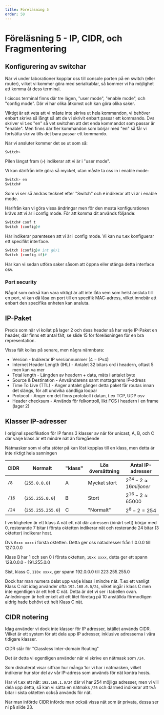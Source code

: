 ```yaml
---
title: Föreläsning 5
order: 50
---
```


# Föreläsning 5 - IP, CIDR, och Fragmentering

## Konfigurering av switchar

När vi under laborationer kopplar oss till console porten på en switch (eller router), vilket vi kommer göra med serialkablar, så kommer vi ha möjlighet att komma åt dess terminal.

I ciscos terminal finns där tre lägen, "user mode", "enable mode", och "config mode". Där vi har olika åtkomst och kan göra olika saker.

Viktigt är att veta att vi måste inte skriva ut hela kommandon, vi behöver enbart skriva så långt så att de vi skrivit enbart passar ett kommando. Dvs skriver vi t.ex "en" så vet switchen att det enda kommandot som passar är "enable". Men finns där fler kommandon som börjar med "en" så får vi fortsätta skriva tills det bara passar ett kommando.

När vi ansluter kommer det se ut som så:

```sh
Switch>
```

Pilen längst fram (`>`) indikerar att vi är i "user mode".

Vi kan därifrån inte göra så mycket, utan måste ta oss in i enable mode:

```sh
Switch> en
Switch#
```

Som vi ser så ändras tecknet efter "Switch" och `#` indikerar att vi är i enable mode.

Härifrån kan vi göra vissa ändringar men för den mesta konfigurationen krävs att vi är i config mode. För att komma dit används följande:

```sh
Switch# conf t
Switch (config)#
```

Här indikerar parentesen att vi är i config mode. Vi kan nu t.ex konfiguerar ett specifikt interface.

```sh
Switch (config)# int g0/1
Switch (config-if)#
```

Här kan vi sedan utföra saker såsom att öppna eller stänga detta interface osv.

### Port security

Något som också kan vara viktigt är att inte låta vem som helst ansluta till en port, vi kan då låsa en port till en specifik MAC-adress, vilket innebär att enbart den specifika enheten kan ansluta.

## IP-Paket

Precis som när vi kollat på lager 2 och dess header så har varje IP-Paket en header, där finns ett antal fält, se slide 15 för föreläsningen för en bra representation.

Vissa fält kollas på senare, men några nämnbara:

- Version - Indikerar IP versionnummer (4 = IPv4)
- Internet Header Length (IHL) - Antalet 32 bitars ord i headern, oftast 5 men kan va mer
- Total length - Längden av headern + data, mäts i antalet byte
- Source & Destination - Anvsändarens samt mottagarens IP-adress
- Time To Live (TTL) - Anger antalet gånger detta paket får routas innan det slängs, för att undvika oändliga loopar
- Protocol - Anger om det finns protokoll i datan, t.ex TCP, UDP osv
- Header checksum - Används för felkontroll, likt FCS i headern i en frame (lager 2)

## Klasser IP-adresser

I original specifikation för IP fanns 3 klasser av när för unicast, A, B, och C där varje klass är ett mindre nät än föregående

Nätmasker som vi ofta stöter på kan löst kopplas till en klass, men detta är inte riktigt hela sanningen

| CIDR  | Normalt           | "klass" | Lös översättning | Antal IP-adresser                |
| ----- | ----------------- | ------- | ---------------- | -------------------------------- |
| `/8`  | (`255.0.0.0`)     | A       | Mycket stort     | $2^{24} - 2 \approx 16 miljoner$ |
| `/16` | (`255.255.0.0`)   | B       | Stort            | $2^{16} - 2 \approx 65000$       |
| `/24` | (`255.255.255.0`) | C       | "Normalt"        | $2^8 - 2 = 254$                  |

I verkligheten är ett klass A nät ett nät där adressen (binärt sett) börjar med 0, resterande 7 bitar i första oktetten indikerar nät och resterande 24 bitar (3 oktetter) indikerar host.

Dvs `0xxx xxxx` i första oktetten. Detta ger oss nätadresser från 1.0.0.0 till 127.0.0.0

Klass B har 1 och sen 0 i första oktetten, `10xx xxxx`, detta ger ett spann 128.0.0.0 - 191.255.0.0

Sist, klass C, `110x xxxx`, ger spann 192.0.0.0 till 223.255.255.0

Dock har man numera delat upp varje klass i mindre nät. T.ex ett vanligt Klass C nät idag använder ofta `192.168.0.0/24`, vilket ingår i klass C men inte egentligen är ett helt C nät. Detta är det vi ser i tabellen ovan. Anledningen är helt enkelt att ett litet företag på 10 anställda förmodligen aldrig hade behövt ett helt Klass C nät.

## CIDR notering

Idag använder vi dock inte klasser för IP adresser, istället används CIDR. Vilket är ett system för att dela upp IP adresser, inklusive adresserna i våra tidigare klasser.

CIDR står för "Classless Inter-domain Routing"

Det är detta vi egentligen använder när vi skrive en nätmask som `/24`.

Som diskuterat visar siffran hur många 1or vi har i nätmasken, vilket indikerar hur stor del av vår IP-adress som används för nät kontra hosts.

Har vi t.ex ett nät: `192.168.1.0/24` där vi har 254 möjliga adresser, men vi vill dela upp detta, så kan vi sätta en nätmaks `/26` och därmed indikerar att två bitar i sista oktetten också används för nät.

När man införde CIDR införde man också vissa nät som är privata, dessa ser ni på slide 23.
